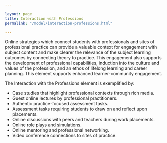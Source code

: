 ```yaml
---

layout: page
title: Interaction with Professions
permalink: "/model/interaction-professions.html"

---
```


Online strategies which connect students with professionals and sites of professional practice can provide a valuable context for engagement with subject content and make clearer the relevance of the subject learning outcomes by connecting theory to practice. This engagement also supports the development of professional capabilities, induction into the culture and values of the profession, and an ethos of lifelong learning and career planning. This element supports enhanced learner-community engagement.


The Interaction with the Professions element is exemplified by:

- Case studies that highlight professional contexts through rich media.
- Guest online lectures by professional practitioners.
- Authentic practice-focused assessment tasks.
- Assessment tasks requiring students to draw on and reflect upon placements.
- Online discussions with peers and teachers during work placements.
- Online role plays and simulations.
- Online mentoring and professional networking.
- Video conference connections to sites of practice. 
